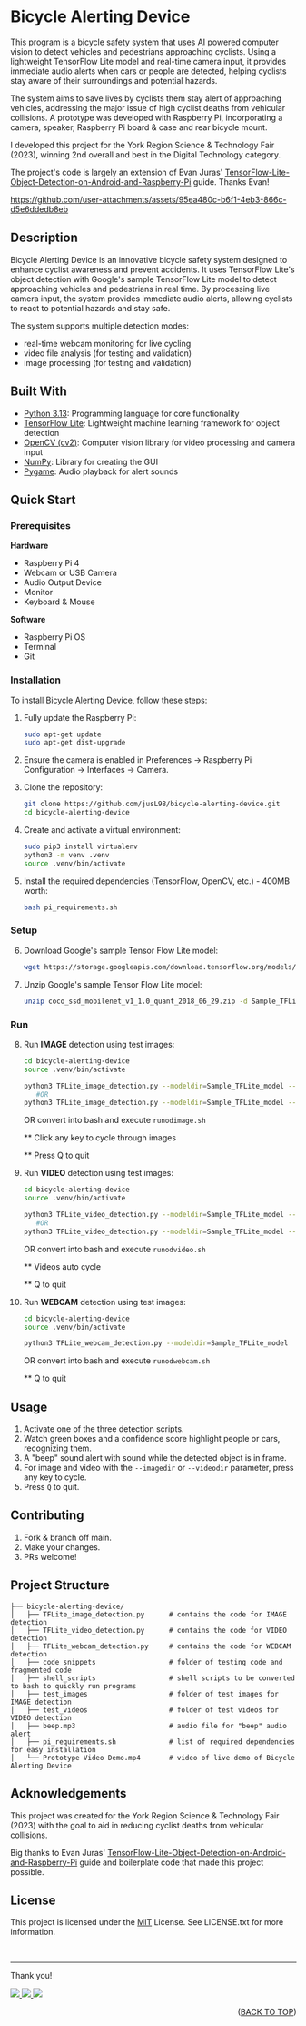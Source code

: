 <a id="readme-top"></a>

# Bicycle Alerting Device

This program is a bicycle safety system that uses AI powered computer vision to detect vehicles and pedestrians approaching cyclists. Using a lightweight TensorFlow Lite model and real-time camera input, it provides immediate audio alerts when cars or people are detected, helping cyclists stay aware of their surroundings and potential hazards.

The system aims to save lives by cyclists them stay alert of approaching vehicles, addressing the major issue of high cyclist deaths from vehicular collisions. A prototype was developed with Raspberry Pi, incorporating a camera, speaker, Raspberry Pi board & case and rear bicycle mount.

I developed this project for the York Region Science & Technology Fair (2023), winning 2nd overall and best in the Digital Technology category.

The project's code is largely an extension of Evan Juras' [TensorFlow-Lite-Object-Detection-on-Android-and-Raspberry-Pi](https://github.com/EdjeElectronics/TensorFlow-Lite-Object-Detection-on-Android-and-Raspberry-Pi/blob/master/deploy_guides/Windows_TFLite_Guide.md) guide. Thanks Evan!

https://github.com/user-attachments/assets/95ea480c-b6f1-4eb3-866c-d5e6ddedb8eb

## Description

Bicycle Alerting Device is an innovative bicycle safety system designed to enhance cyclist awareness and prevent accidents. It uses TensorFlow Lite's object detection with Google's sample TensorFlow Lite model to detect approaching vehicles and pedestrians in real time. By processing live camera input, the system provides immediate audio alerts, allowing cyclists to react to potential hazards and stay safe.

The system supports multiple detection modes:
- real-time webcam monitoring for live cycling
- video file analysis (for testing and validation)
- image processing (for testing and validation)

## Built With

- [Python 3.13](https://www.python.org/): Programming language for core functionality
- [TensorFlow Lite](https://www.tensorflow.org/lite): Lightweight machine learning framework for object detection
- [OpenCV (cv2)](https://opencv.org/): Computer vision library for video processing and camera input
- [NumPy](https://numpy.org/): Library for creating the GUI
- [Pygame](https://www.pygame.org/): Audio playback for alert sounds

## Quick Start

### Prerequisites

**Hardware**

- Raspberry Pi 4
- Webcam or USB Camera
- Audio Output Device
- Monitor
- Keyboard & Mouse

**Software**

- Raspberry Pi OS
- Terminal
- Git

### Installation

To install Bicycle Alerting Device, follow these steps:

1. Fully update the Raspberry Pi:

   ```bash
   sudo apt-get update
   sudo apt-get dist-upgrade
   ```

2. Ensure the camera is enabled in Preferences -> Raspberry Pi Configuration -> Interfaces -> Camera.

3. Clone the repository:

   ```bash
   git clone https://github.com/jusL98/bicycle-alerting-device.git
   cd bicycle-alerting-device
   ```

4. Create and activate a virtual environment:

   ```bash
   sudo pip3 install virtualenv
   python3 -m venv .venv
   source .venv/bin/activate
   ```

5. Install the required dependencies (TensorFlow, OpenCV, etc.) - 400MB worth:

   ```bash
   bash pi_requirements.sh
   ```

### Setup

6. Download Google's sample Tensor Flow Lite model:

   ```bash
   wget https://storage.googleapis.com/download.tensorflow.org/models/tflite/coco_ssd_mobilenet_v1_1.0_quant_2018_06_29.zip
   ```

7. Unzip Google's sample Tensor Flow Lite model:
   ```bash
   unzip coco_ssd_mobilenet_v1_1.0_quant_2018_06_29.zip -d Sample_TFLite_model
   ```

### Run

8. Run **IMAGE** detection using test images:

   ```bash
   cd bicycle-alerting-device
   source .venv/bin/activate

   python3 TFLite_image_detection.py --modeldir=Sample_TFLite_model --image=test_images/cars_1     # single image
      #OR
   python3 TFLite_image_detection.py --modeldir=Sample_TFLite_model --imagedir=test_images         # full image dir
   ```

   OR convert into bash and execute `runodimage.sh`

   \*\* Click any key to cycle through images

   \*\* Press Q to quit

9. Run **VIDEO** detection using test images:

   ```bash
   cd bicycle-alerting-device
   source .venv/bin/activate

   python3 TFLite_video_detection.py --modeldir=Sample_TFLite_model --video=cars_sample.mp4        # single video
      #OR
   python3 TFLite_video_detection.py --modeldir=Sample_TFLite_model --imagedir=test_videos         # full video dir
   ```

   OR convert into bash and execute `runodvideo.sh`

   \*\* Videos auto cycle

   \*\* Q to quit

10. Run **WEBCAM** detection using test images:

    ```bash
    cd bicycle-alerting-device
    source .venv/bin/activate

    python3 TFLite_webcam_detection.py --modeldir=Sample_TFLite_model
    ```

    OR convert into bash and execute `runodwebcam.sh`

    \*\* Q to quit

## Usage

1. Activate one of the three detection scripts.
2. Watch green boxes and a confidence score highlight people or cars, recognizing them.
3. A "beep" sound alert with sound while the detected object is in frame.
4. For image and video with the `--imagedir` or `--videodir` parameter, press any key to cycle. 
5. Press `Q` to quit.

## Contributing

1. Fork & branch off main.
2. Make your changes.
3. PRs welcome!

## Project Structure

```
├── bicycle-alerting-device/
│   ├── TFLite_image_detection.py      # contains the code for IMAGE detection
│   ├── TFLite_video_detection.py      # contains the code for VIDEO detection
│   ├── TFLite_webcam_detection.py     # contains the code for WEBCAM detection
│   ├── code_snippets                  # folder of testing code and fragmented code
│   ├── shell_scripts                  # shell scripts to be converted to bash to quickly run programs
│   ├── test_images                    # folder of test images for IMAGE detection
│   ├── test_videos                    # folder of test videos for VIDEO detection
│   ├── beep.mp3                       # audio file for "beep" audio alert
│   ├── pi_requirements.sh             # list of required dependencies for easy installation
│   └── Prototype Video Demo.mp4       # video of live demo of Bicycle Alerting Device
```

## Acknowledgements

This project was created for the York Region Science & Technology Fair (2023) with the goal to aid in reducing cyclist deaths from vehicular collisions.

Big thanks to Evan Juras' [TensorFlow-Lite-Object-Detection-on-Android-and-Raspberry-Pi](https://github.com/EdjeElectronics/TensorFlow-Lite-Object-Detection-on-Android-and-Raspberry-Pi/blob/master/deploy_guides/Windows_TFLite_Guide.md) guide and boilerplate code that made this project possible.

## License

This project is licensed under the [MIT](LICENSE.txt) License. See LICENSE.txt for more information.

<br>

---

Thank you!

<p align="left">
  <a href="mailto:justin.matthew.lee.18@gmail.com">
    <img src="https://img.shields.io/badge/Gmail-D14836?style=for-the-badge&logo=gmail&logoColor=white"/>
  </a>
  <a href="https://www.linkedin.com/in/justin-matthew-lee/">
    <img src="https://img.shields.io/badge/LinkedIn-0077B5?style=for-the-badge&logo=linkedin&logoColor=white"/>
  </a>
    <a href="https://github.com/jusl98">
    <img src="https://img.shields.io/badge/GitHub-100000?style=for-the-badge&logo=github&logoColor=white"/>
  </a>
</p>

<p align="right">(<a href="#readme-top">BACK TO TOP</a>)</p>
